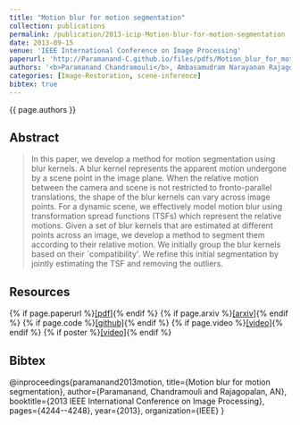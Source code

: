 ```yaml
---
title: "Motion blur for motion segmentation"
collection: publications
permalink: /publication/2013-icip-Motion-blur-for-motion-segmentation
date: 2013-09-15
venue: 'IEEE International Conference on Image Processing'
paperurl: 'http://Paramanand-C.github.io/files/pdfs/Motion_blur_for_motion_segmentation.pdf'
authors: '<b>Paramanand Chandramouli</b>, Ambasamudram Narayanan Rajagopalan'
categories: [Image-Restoration, scene-inference]
bibtex: true
---
```


{{ page.authors }}

## Abstract

> In this paper, we develop a method for motion segmentation using blur kernels. A blur kernel represents the apparent motion undergone by a scene point in the image plane. When the relative motion between the camera and scene is not restricted to fronto-parallel translations, the shape of the blur kernels can vary across image points. For a dynamic scene, we effectively model motion blur using transformation spread functions (TSFs) which represent the relative motions. Given a set of blur kernels that are estimated at different points across an image, we develop a method to segment them according to their relative motion. We initially group the blur kernels based on their `compatibility'. We refine this initial segmentation by jointly estimating the TSF and removing the outliers.

## Resources

{% if page.paperurl %}<a href=" {{ page.paperurl }} ">[pdf]</a>{% endif %} {% if page.arxiv %}<a href=" {{ page.arxiv }} ">[arxiv]</a>{% endif %} {% if page.code %}<a href=" {{ page.code }} ">[github]</a>{% endif %} {% if page.video %}<a href=" {{ page.video }} ">[video]</a>{% endif %} {% if poster %}<a href=" {{ page.poster }} ">[video]</a>{% endif %}


## Bibtex
@inproceedings{paramanand2013motion,
  title={Motion blur for motion segmentation},
  author={Paramanand, Chandramouli and Rajagopalan, AN},
  booktitle={2013 IEEE International Conference on Image Processing},
  pages={4244--4248},
  year={2013},
  organization={IEEE}
}


